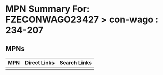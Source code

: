 



# MPN Summary For: FZECONWAGO23427 > con-wago : 234-207

## MPNs
  

|MPN|Direct Links|Search Links|
| :--- | :--- | :--- |
||||
